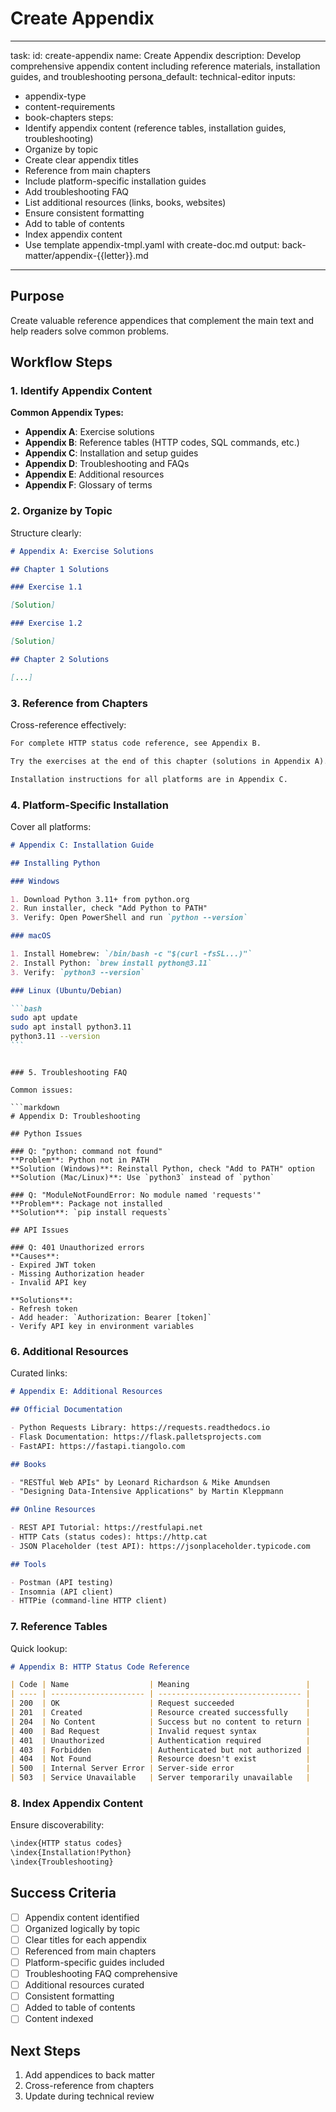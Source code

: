 <!-- Powered by BMAD™ Core -->

# Create Appendix

---

task:
id: create-appendix
name: Create Appendix
description: Develop comprehensive appendix content including reference materials, installation guides, and troubleshooting
persona_default: technical-editor
inputs:

- appendix-type
- content-requirements
- book-chapters
  steps:
- Identify appendix content (reference tables, installation guides, troubleshooting)
- Organize by topic
- Create clear appendix titles
- Reference from main chapters
- Include platform-specific installation guides
- Add troubleshooting FAQ
- List additional resources (links, books, websites)
- Ensure consistent formatting
- Add to table of contents
- Index appendix content
- Use template appendix-tmpl.yaml with create-doc.md
  output: back-matter/appendix-{{letter}}.md

---

## Purpose

Create valuable reference appendices that complement the main text and help readers solve common problems.

## Workflow Steps

### 1. Identify Appendix Content

**Common Appendix Types:**

- **Appendix A**: Exercise solutions
- **Appendix B**: Reference tables (HTTP codes, SQL commands, etc.)
- **Appendix C**: Installation and setup guides
- **Appendix D**: Troubleshooting and FAQs
- **Appendix E**: Additional resources
- **Appendix F**: Glossary of terms

### 2. Organize by Topic

Structure clearly:

```markdown
# Appendix A: Exercise Solutions

## Chapter 1 Solutions

### Exercise 1.1

[Solution]

### Exercise 1.2

[Solution]

## Chapter 2 Solutions

[...]
```

### 3. Reference from Chapters

Cross-reference effectively:

```markdown
For complete HTTP status code reference, see Appendix B.

Try the exercises at the end of this chapter (solutions in Appendix A).

Installation instructions for all platforms are in Appendix C.
```

### 4. Platform-Specific Installation

Cover all platforms:

````markdown
# Appendix C: Installation Guide

## Installing Python

### Windows

1. Download Python 3.11+ from python.org
2. Run installer, check "Add Python to PATH"
3. Verify: Open PowerShell and run `python --version`

### macOS

1. Install Homebrew: `/bin/bash -c "$(curl -fsSL...)"`
2. Install Python: `brew install python@3.11`
3. Verify: `python3 --version`

### Linux (Ubuntu/Debian)

```bash
sudo apt update
sudo apt install python3.11
python3.11 --version
```
````

````

### 5. Troubleshooting FAQ

Common issues:

```markdown
# Appendix D: Troubleshooting

## Python Issues

### Q: "python: command not found"
**Problem**: Python not in PATH
**Solution (Windows)**: Reinstall Python, check "Add to PATH" option
**Solution (Mac/Linux)**: Use `python3` instead of `python`

### Q: "ModuleNotFoundError: No module named 'requests'"
**Problem**: Package not installed
**Solution**: `pip install requests`

## API Issues

### Q: 401 Unauthorized errors
**Causes**:
- Expired JWT token
- Missing Authorization header
- Invalid API key

**Solutions**:
- Refresh token
- Add header: `Authorization: Bearer [token]`
- Verify API key in environment variables
````

### 6. Additional Resources

Curated links:

```markdown
# Appendix E: Additional Resources

## Official Documentation

- Python Requests Library: https://requests.readthedocs.io
- Flask Documentation: https://flask.palletsprojects.com
- FastAPI: https://fastapi.tiangolo.com

## Books

- "RESTful Web APIs" by Leonard Richardson & Mike Amundsen
- "Designing Data-Intensive Applications" by Martin Kleppmann

## Online Resources

- REST API Tutorial: https://restfulapi.net
- HTTP Cats (status codes): https://http.cat
- JSON Placeholder (test API): https://jsonplaceholder.typicode.com

## Tools

- Postman (API testing)
- Insomnia (API client)
- HTTPie (command-line HTTP client)
```

### 7. Reference Tables

Quick lookup:

```markdown
# Appendix B: HTTP Status Code Reference

| Code | Name                  | Meaning                          |
| ---- | --------------------- | -------------------------------- |
| 200  | OK                    | Request succeeded                |
| 201  | Created               | Resource created successfully    |
| 204  | No Content            | Success but no content to return |
| 400  | Bad Request           | Invalid request syntax           |
| 401  | Unauthorized          | Authentication required          |
| 403  | Forbidden             | Authenticated but not authorized |
| 404  | Not Found             | Resource doesn't exist           |
| 500  | Internal Server Error | Server-side error                |
| 503  | Service Unavailable   | Server temporarily unavailable   |
```

### 8. Index Appendix Content

Ensure discoverability:

```markdown
\index{HTTP status codes}
\index{Installation!Python}
\index{Troubleshooting}
```

## Success Criteria

- [ ] Appendix content identified
- [ ] Organized logically by topic
- [ ] Clear titles for each appendix
- [ ] Referenced from main chapters
- [ ] Platform-specific guides included
- [ ] Troubleshooting FAQ comprehensive
- [ ] Additional resources curated
- [ ] Consistent formatting
- [ ] Added to table of contents
- [ ] Content indexed

## Next Steps

1. Add appendices to back matter
2. Cross-reference from chapters
3. Update during technical review
